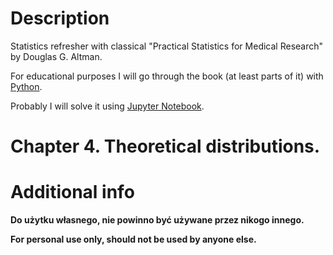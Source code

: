 # Description

Statistics refresher with classical "Practical Statistics for Medical Research" by Douglas G. Altman.

For educational purposes I will go through the book (at least parts of it) with [Python](https://www.python.org/).

Probably I will solve it using [Jupyter Notebook](https://jupyter.org/).

# Chapter 4. Theoretical distributions.

# Additional info

**Do użytku własnego, nie powinno być używane przez nikogo innego.**

**For personal use only, should not be used by anyone else.**
